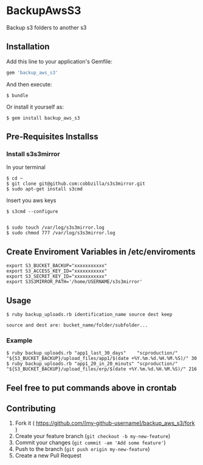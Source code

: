 # BackupAwsS3

Backup s3 folders to another s3

## Installation

Add this line to your application's Gemfile:

```ruby
gem 'backup_aws_s3'
```

And then execute:

    $ bundle

Or install it yourself as:

    $ gem install backup_aws_s3

## Pre-Requisites Installss

### Install s3s3mirror

In your terminal

    $ cd ~
    $ git clone git@github.com:cobbzilla/s3s3mirror.git
    $ sudo apt-get install s3cmd

Insert you aws keys

    $ s3cmd --configure


    $ sudo touch /var/log/s3s3mirror.log
    $ sudo chmod 777 /var/log/s3s3mirror.log

## Create Enviroment Variables in /etc/enviroments

    export S3_BUCKET_BACKUP="xxxxxxxxxxx"
    export S3_ACCESS_KEY_ID="xxxxxxxxxxx"
    export S3_SECRET_KEY_ID="xxxxxxxxxxx"
    export S3S3MIRROR_PATH='/home/USERNAME/s3s3mirror'

## Usage

    $ ruby backup_uploads.rb identification_name source dest keep
    
    source and dest are: bucket_name/folder/subfolder...

### Example

    $ ruby backup_uploads.rb "app1_last_30_days"    "scproduction/" "${S3_BUCKET_BACKUP}/upload_files/app1/$(date +%Y.%m.%d.%H.%M.%S)/" 30
    $ ruby backup_uploads.rb "app1_20_in_20_minuts" "scproduction/" "${S3_BUCKET_BACKUP}/upload_files/erp/$(date +%Y.%m.%d.%H.%M.%S)/" 216

## Feel free to put commands above in crontab

## Contributing

1. Fork it ( https://github.com/[my-github-username]/backup_aws_s3/fork )
2. Create your feature branch (`git checkout -b my-new-feature`)
3. Commit your changes (`git commit -am 'Add some feature'`)
4. Push to the branch (`git push origin my-new-feature`)
5. Create a new Pull Request
